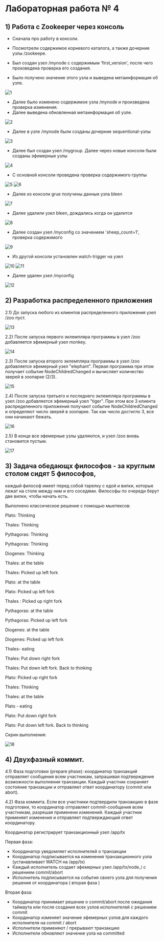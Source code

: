 # Лабораторная работа № 4

## 1) Работа с Zookeeper через консоль

 - Сначала про работу в консоли.

 - Посмотрели содержимое корневого каталога, а также дочерние узлы /zookeepe. 
 - Был создан узел /mynode с содержимым 'first_version', после чего произведена проверка его создания. 
 - Было получено значение этого узла и выведена метаинформация об узле.

![1](https://github.com/vasser2323/BigData/assets/73202398/1757f72c-f8c2-4070-a749-8bf80d9c7a72)

 - Далее было изменено содержимое узла /mynode и произведена проверка изменения.
 - Далее выведена обновленная метаинформация об узле.
   
![2](https://github.com/vasser2323/BigData/assets/73202398/856ee573-8b51-41a1-bb32-63dee636fd77)

 - Далее в узле /mynode были созданы дочерние sequentional-узлы

![3](https://github.com/vasser2323/BigData/assets/73202398/f4921ccb-46e9-4bf7-ab10-698eb73369d8)

 - Далее был создан узел /mygroup. Далее через новые консоли были созданы эфимерные узлы

 ![4](https://github.com/vasser2323/BigData/assets/73202398/796e7982-1c00-4443-adbb-36ba51c1e16d)

 - С основной консоли проведена проверка содержимого группы

![5](https://github.com/vasser2323/BigData/assets/73202398/fc39215b-8426-401b-8557-68774af86f9c)
![6](https://github.com/vasser2323/BigData/assets/73202398/6b21d139-b06f-41d7-8efd-b69ef2eb1a07)

- Далее из консоли grue получены данные узла bleen

![7](https://github.com/vasser2323/BigData/assets/73202398/2b6caff6-b5c2-4668-a2ab-535ed73ebaea)

 - Далее удалили узел bleen, дождались когда он удалится

![8](https://github.com/vasser2323/BigData/assets/73202398/e295fb97-4aee-44af-9e55-74609be7b9b7)

 - Далее создан узел /myconfig со значением 'sheep_count=1', проверка содержимого

![9](https://github.com/vasser2323/BigData/assets/73202398/45e20dcb-2827-45d7-9488-db592c24afc5)

 - Из другой консоли установлен watch-trigger на узел

![10](https://github.com/vasser2323/BigData/assets/73202398/cf34738d-411e-453f-ae64-ee341a4ab3df)
![11](https://github.com/vasser2323/BigData/assets/73202398/83522323-6ec3-4721-94fa-b3336fb48ff5)

- Далее удален узел /myconfig

![12](https://github.com/vasser2323/BigData/assets/73202398/8592f162-24ad-40d5-abc7-eedd5469d5e8)

## 2) Разработка распределенного приложения

2.1) До запуска любого из клиентов распределенного приложения узел /zoo пуст.

![13](https://github.com/vasser2323/BigData/assets/73202398/61859952-7c21-4268-be07-d633fa27374a)

2.2) После запуска первого эклемпляра программы в узел /zoo добавляется эфемерный узел monkey.

![14](https://github.com/vasser2323/BigData/assets/73202398/0559aec9-7327-471c-887e-25c703ec59e5)

2.3) После запуска второго эклемпляра программы в узел /zoo добавляется эфемерный узел "elephant". 
Первая программа при этом получает событие NodeChildredChanged и вычисляет количество зверей в зоопарке (2/3).

![15](https://github.com/vasser2323/BigData/assets/73202398/24eedb13-4262-4f55-98de-d7e377fedf35)

2.4) После запуска третьего и последнего эклемпляра программы в узел /zoo добавляется эфемерный узел "tiger". 
При этом все 3 клиента распределенного приложения получают событие NodeChildredChanged и определяют число зверей в зоопарке. 
Так как число достигло 3, все они начинают бежать.

![16](https://github.com/vasser2323/BigData/assets/73202398/84870e83-c426-4659-94e1-d6e2d4a599c4)

2.5) В конце все эфемерные узлы удаляются, и узел /zoo вновь становится пустым.

![17](https://github.com/vasser2323/BigData/assets/73202398/2a01de68-3b41-4575-89da-cd61b859a633)

## 3) Задача обедающх философов - за круглым столом сидят 5 философов,
каждый философ имеет перед собой тарелку с едой и вилки, которые лежат на столе между ним и его соседями. 
Философы по очереди берут две вилки, чтобы начать есть.

Выполнено классическое решение с помощью мьютексов:

Plato: Thinking

Thales: Thinking

Pythagoras: Thinking

Pythagoras: Thinking

Diogenes: Thinking

Thales: at the table

Thales: Picked up left fork

Plato: at the table

Plato: Picked up left fork

Thales : Picked up right fork

Pythagoras: at the table

Pythagoras: Picked up left fork

Diogenes: at the table

Diogenes: Picked up left fork

Thales- eating

Thales: Put down right fork

Thales: Put down left fork. Back to thinking

Plato: Picked up right fork

Thales: Thinking

Thales: at the table

Plato - eating

Plato: Put down right fork

Plato: Put down left fork. Back to thinking


Скрин выполнения:

![18](https://github.com/vasser2323/BigData/assets/73202398/79aa5692-bbfb-4614-918d-fcea2a574063)

## 4) Двухфазный коммит.

4.1) Фаза подготовки (prepare phase): координатор транзакций отправляет сообщения всем участникам, 
запрашивая подтверждение возможности выполнения транзакции. Каждый участник сохраняет 
состояние транзакции и отправляет ответ координатору (commit или abort).

4.2) Фаза коммита. Если все участники подтвердили транзакцию в фазе подготовки, то координатор отправляет 
commit-сообщения всем участникам, разрешая применени изменений. Каждый участник применяет изменения и отправляет 
подтверждающий ответ координатору.

Координатор регистрирует транзакционный узел /app/tx

Первая фаза: 

 - Координатор уведомляет исполнителей о транзакции
 - Координатор подписывается на изменения транзакционного узла (устанавливает WATCH на /app/tx)
 - Каждый исполнитель создает эфемерных узел /app/tx/node_i с решением commit/abort
 - Исполнитель подписывается на события своего узла для получения решения от координатора ( вторая фаза )

Вторая фаза:

 - Координатор принимает решение о commit/abort после ожидания таймаута или после создания всех узлов исполнителей с решением commit
 - Координатор изменяет значение эфемерных узлов для каждого исполнителя на commit / abort
 - Исполнители применяют / прерывают транзакцию
 - Исполнители обновляют значение узла на committed
